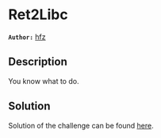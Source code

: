 # Ret2Libc

**`Author:`** [hfz](https://github.com/hfz1337)

## Description

You know what to do.

## Solution

Solution of the challenge can be found [here](solution/).
